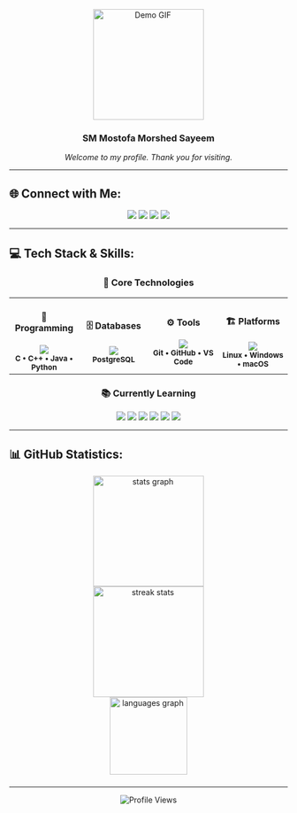 
<div align="center">
  <img height="200" src="https://github.com/smmmsmo/Assets/blob/main/GIF/Profile.gif?raw=true" alt="Demo GIF" />
  
  ### SM Mostofa Morshed Sayeem
  
  <p align="center">
    <em>Welcome to my profile. Thank you for visiting.</em>
  </p>
</div>

---

## 🌐 Connect with Me:
<div align="center">

<p>
<a href="https://github.com/smmmsmo" target="_blank" rel="noopener noreferrer"><img src="https://img.shields.io/badge/GitHub-181717?style=flat-square&logo=github&logoColor=white" /></a>
<a href="https://facebook.com/smmmsmo" target="_blank" rel="noopener noreferrer"><img src="https://img.shields.io/badge/Facebook-1877F2?style=flat-square&logo=facebook&logoColor=white" /></a>
<a href="https://www.linkedin.com/in/smmmsmo" target="_blank" rel="noopener noreferrer"><img src="https://img.shields.io/badge/LinkedIn-0077B5?style=flat-square&logo=linkedin&logoColor=white" /></a>
<a href="https://x.com/smmmsmo" target="_blank" rel="noopener noreferrer"><img src="https://img.shields.io/badge/X-000000?style=flat-square&logo=x&logoColor=white" /></a>
</p>

</div>

---

## 💻 Tech Stack & Skills:

<div align="center">

### 🔧 Core Technologies

<table>
<tr>
<td align="center" width="25%">
<h4>💾 Programming</h4>
<img src="https://skillicons.dev/icons?i=c,cpp,java,python&theme=dark" />
<br/>
<sub><b>C • C++ • Java • Python</b></sub>
</td>
<td align="center" width="25%">
<h4>🗄️ Databases</h4>
<img src="https://skillicons.dev/icons?i=postgres&theme=dark" />
<br/>
<sub><b>PostgreSQL</b></sub>
</td>
<td align="center" width="25%">
<h4>⚙️ Tools</h4>
<img src="https://skillicons.dev/icons?i=git,github,vscode&theme=dark" />
<br/>
<sub><b>Git • GitHub • VS Code</b></sub>
</td>
<td align="center" width="25%">
<h4>🏗️ Platforms</h4>
<img src="https://skillicons.dev/icons?i=linux,windows,apple&theme=dark" />
<br/>
<sub><b>Linux • Windows • macOS</b></sub>
</td>
</tr>
</table>

### 📚 Currently Learning
<p>
<img src="https://img.shields.io/badge/CCNA-1BA0D7?style=flat-square&logo=cisco&logoColor=white" />
<img src="https://img.shields.io/badge/Docker-2496ED?style=flat-square&logo=docker&logoColor=white" />
<img src="https://img.shields.io/badge/Kubernetes-326CE5?style=flat-square&logo=kubernetes&logoColor=white" />
<img src="https://img.shields.io/badge/Python-3776AB?style=flat-square&logo=python&logoColor=white" />
<img src="https://img.shields.io/badge/Linux-FCC624?style=flat-square&logo=linux&logoColor=black" />
<img src="https://img.shields.io/badge/Japanese-FF6B6B?style=flat-square&logo=duolingo&logoColor=white" />
</p>

</div>

---

## 📊 GitHub Statistics:

<div align="center">
  <img src="https://github-readme-stats.vercel.app/api?username=smmmsmo&hide_title=false&hide_rank=false&show_icons=true&include_all_commits=true&count_private=true&disable_animations=false&theme=radical&locale=en&hide_border=false&order=1&card_width=495" height="200" alt="stats graph" /> <br>
  <img src="https://streak-stats.demolab.com?user=smmmsmo&theme=radical&hide_border=false&card_width=495" height="200" alt="streak stats" /> <br>
  <img src="https://github-readme-stats.vercel.app/api/top-langs?username=smmmsmo&locale=en&hide_title=false&layout=compact&card_width=300&langs_count=5&theme=radical&hide_border=false&order=2" height="140" alt="languages graph"  />
</div>

###

---

<div align="center">

![Profile Views](https://komarev.com/ghpvc/?username=smmmsmo&color=blueviolet&style=flat-square&label=Profile+Views)

</div>
